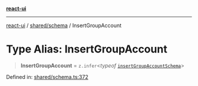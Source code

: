 [**react-ui**](../../../README.md)

***

[react-ui](../../../README.md) / [shared/schema](../README.md) / InsertGroupAccount

# Type Alias: InsertGroupAccount

> **InsertGroupAccount** = `z.infer`\<*typeof* [`insertGroupAccountSchema`](../variables/insertGroupAccountSchema.md)\>

Defined in: [shared/schema.ts:372](https://github.com/UWA-CITS5206-DMR/react-ui/blob/7050e78c07ed514b5a3e8c4228a2104c7641f592/shared/schema.ts#L372)

